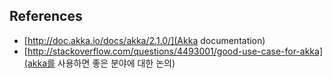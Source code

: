 
## References 

- [http://doc.akka.io/docs/akka/2.1.0/](Akka documentation)
- [http://stackoverflow.com/questions/4493001/good-use-case-for-akka](akka를 사용하면 좋은 분야에 대한 논의) 
